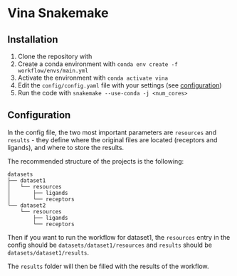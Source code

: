 # Vina Snakemake

## Installation

1. Clone the repository with
2. Create a conda environment with `conda env create -f workflow/envs/main.yml`
3. Activate the environment with `conda activate vina`
4. Edit the `config/config.yaml` file with your settings (see [configuration](##configuration))
5. Run the code with `snakemake --use-conda -j <num_cores>`

## Configuration

In the config file, the two most important parameters are `resources` and `results` - they define where the original files are located (receptors and ligands), and where to store the results.

The recommended structure of the projects is the following:
```
datasets
├── dataset1
│   └── resources
│       ├── ligands
│       └── receptors
└── dataset2
    └── resources
        ├── ligands
        └── receptors
```

Then if you want to run the workflow for dataset1, the `resources` entry in the config should be `datasets/dataset1/resources` and `results` should be `datasets/dataset1/results`.

The `results` folder will then be filled with the results of the workflow.
